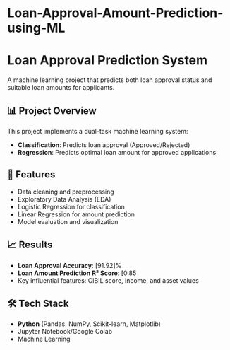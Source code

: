 # Loan-Approval-Amount-Prediction-using-ML
# Loan Approval Prediction System

A machine learning project that predicts both loan approval status and suitable loan amounts for applicants.

## 📊 Project Overview
This project implements a dual-task machine learning system:
- **Classification**: Predicts loan approval (Approved/Rejected)
- **Regression**: Predicts optimal loan amount for approved applications

## 🚀 Features
- Data cleaning and preprocessing
- Exploratory Data Analysis (EDA)
- Logistic Regression for classification
- Linear Regression for amount prediction
- Model evaluation and visualization

## 📈 Results
- **Loan Approval Accuracy**: [91.92]%
- **Loan Amount Prediction R² Score**: [0.85
- Key influential features: CIBIL score, income, and asset values

## 🛠️ Tech Stack
- **Python** (Pandas, NumPy, Scikit-learn, Matplotlib)
- Jupyter Notebook/Google Colab
- Machine Learning
